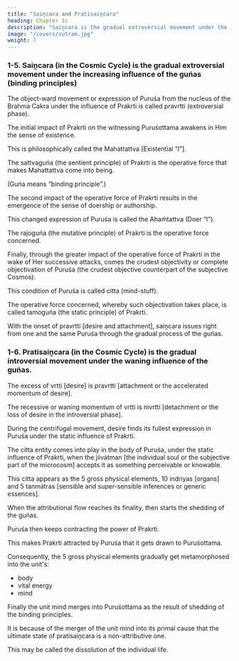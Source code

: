 ```yaml
---
title: "Saiṋcara and Pratisaiṋcara"
heading: Chapter 1c
description: "Saiṋcara is the gradual extroversial movement under the increasing influence of the guńas"
image: "/covers/sutram.jpg"
weight: 7
---
```




### 1-5. Saiṋcara (in the Cosmic Cycle) is the gradual extroversial movement under the increasing influence of the guńas (binding principles)  

The object-ward movement or expression of Puruśa from the nucleus of the Brahma Cakra under the influence of Prakrti is called pravrtti (extroversial phase).

The initial impact of Prakrti on the witnessing Puruśottama awakens in Him the sense of existence.

This is philosophically called the Mahattattva [Existential “I”].

The sattvaguńa (the sentient principle) of Prakrti is the operative force that makes Mahattattva come into being. 

(Guńa means “binding principle”.) 

The second impact of the operative force of Prakrti results in the emergence of the sense of doership or authorship. 

This changed expression of Puruśa is called the Ahaḿtattva (Doer “I”).

The rajoguńa (the mutative principle) of Prakrti is the operative force concerned. 

Finally, through the greater impact of the operative force of Prakrti in the wake of Her successive attacks, comes the crudest objectivity or complete objectivation of Puruśa (the crudest objective counterpart of the subjective Cosmos).

This condition of Puruśa is called citta (mind-stuff).

The operative force concerned, whereby such objectivation takes place, is called tamoguńa (the static principle) of Prakrti.

With the onset of pravrtti [desire and attachment], saiṋcara issues right from one and the same Puruśa through the gradual process of the guńas.


### 1-6. Pratisaiṋcara (in the Cosmic Cycle) is the gradual introversial movement under the waning influence of the guńas.

<!-- Nivrttimukhii pratisaiṋcarah guńávakśayeńa. -->

The excess of vrtti [desire] is pravrtti [attachment or the accelerated momentum of desire]. 

The recessive or waning momentum of vrtti is nivrtti [detachment or the loss of desire in the introversial phase]. 

During the centrifugal movement, desire finds its fullest expression in Puruśa under the static influence of Prakrti.

The citta entity comes into play in the body of Puruśa, under the static influence of Prakrti, when the jiivátman [the individual soul or the subjective part of the microcosm] accepts it as something perceivable or knowable.

This citta appears as the 5 gross physical elements, 10 indriyas [organs] and 5 tanmátras [sensible and super-sensible inferences or generic essences].

When the attributional flow reaches its finality, then starts the shedding of the guńas.

Puruśa then keeps contracting the power of Prakrti. 

This makes Prakrti attracted by Puruśa that it gets drawn to Puruśottama.

Consequently, the 5 gross physical elements gradually get metamorphosed into the unit's:
- body
- vital energy 
- mind 


Finally the unit mind merges into Puruśottama as the result of shedding of the binding principles. 

It is because of the merger of the unit mind into its primal cause that the ultimate state of pratisaiṋcara is a non-attributive one. 

This may be called the dissolution of the individual life.
